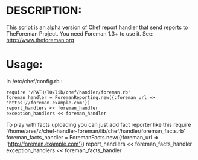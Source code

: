 # DESCRIPTION: 

This script is an alpha version of Chef report handler that send reports to TheForeman Project.
You need Foreman 1.3+ to use it.
See: http://www.theforeman.org

# Usage:

In /etc/chef/config.rb :
	
	require '/PATH/TO/lib/chef/handler/foreman.rb'
	foreman_handler = ForemanReporting.new({:foreman_url => 'https://foreman.example.com'})
	report_handlers << foreman_handler
	exception_handlers << foreman_handler	

To play with facts uploading you can just add fact reporter like this
	require '/home/ares/z/chef-handler-foreman/lib/chef/handler/foreman_facts.rb'
	foreman_facts_handler = ForemanFacts.new({:foreman_url => 'http://foreman.example.com'})
	report_handlers << foreman_facts_handler
	exception_handlers << foreman_facts_handler


